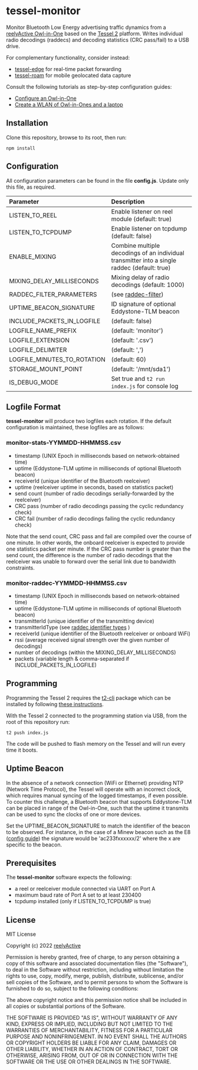 tessel-monitor
==============

Monitor Bluetooth Low Energy advertising traffic dynamics from a [reelyActive Owl-in-One](https://www.reelyactive.com/products/gateways/#owl-in-one) based on the [Tessel 2](https://tessel.io/) platform.  Writes individual radio decodings (raddecs) and decoding statistics (CRC pass/fail) to a USB drive.

For complementary functionality, consider instead:
- [tessel-edge](https://github.com/reelyactive/tessel-edge) for real-time packet forwarding
- [tessel-roam](https://github.com/reelyactive/tessel-roam) for mobile geolocated data capture

Consult the following tutorials as step-by-step configuration guides:
- [Configure an Owl-in-One](https://reelyactive.github.io/diy/oio-config/)
- [Create a WLAN of Owl-in-Ones and a laptop](https://reelyactive.github.io/diy/oio-wlan/)


Installation
------------

Clone this repository, browse to its root, then run:

    npm install


Configuration
-------------

All configuration parameters can be found in the file __config.js__.  Update only this file, as required.

| Parameter                   | Description                                   | 
|:----------------------------|:----------------------------------------------|
| LISTEN_TO_REEL              | Enable listener on reel module (default: true)|
| LISTEN_TO_TCPDUMP           | Enable listener on tcpdump (default: false)   |
| ENABLE_MIXING               | Combine multiple decodings of an individual transmitter into a single raddec (default: true) |
| MIXING_DELAY_MILLISECONDS   | Mixing delay of radio decodings (default: 1000) |
| RADDEC_FILTER_PARAMETERS    | (see [raddec-filter](https://github.com/reelyactive/raddec-filter/))                           |
| UPTIME_BEACON_SIGNATURE     | ID signature of optional Eddystone-TLM beacon |
| INCLUDE_PACKETS_IN_LOGFILE  | (default: false)                              |
| LOGFILE_NAME_PREFIX         | (default: 'monitor')                          |
| LOGFILE_EXTENSION           | (default: '.csv')                             |
| LOGFILE_DELIMITER           | (default: ',')                                |
| LOGFILE_MINUTES_TO_ROTATION | (default: 60)                                 |
| STORAGE_MOUNT_POINT         | (default: '/mnt/sda1')                        |
| IS_DEBUG_MODE               | Set true and `t2 run index.js` for console log|


Logfile Format
--------------

__tessel-monitor__ will produce two logfiles each rotation.  If the default configuration is maintained, these logfiles are as follows:

### monitor-stats-YYMMDD-HHMMSS.csv

- timestamp (UNIX Epoch in milliseconds based on network-obtained time)
- uptime (Eddystone-TLM uptime in milliseconds of optional Bluetooth beacon)
- receiverId (unique identifier of the Bluetooth reelceiver)
- uptime (reelceiver uptime in seconds, based on statistics packet)
- send count (number of radio decodings serially-forwarded by the reelceiver)
- CRC pass (number of radio decodings passing the cyclic redundancy check)
- CRC fail (number of radio decodings failing the cyclic redundancy check)

Note that the send count, CRC pass and fail are compiled over the course of one minute.  In other words, the onboard reelceiver is expected to provide one statistics packet per minute.  If the CRC pass number is greater than the send count, the difference is the number of radio decodings that the reelceiver was unable to forward over the serial link due to bandwidth constraints.

### monitor-raddec-YYMMDD-HHMMSS.csv

- timestamp (UNIX Epoch in milliseconds based on network-obtained time)
- uptime (Eddystone-TLM uptime in milliseconds of optional Bluetooth beacon)
- transmitterId (unique identifier of the transmitting device)
- transmitterIdType (see [raddec identifier types](https://github.com/reelyactive/raddec#identifier-types) )
- receiverId (unique identifier of the Bluetooth reelceiver or onboard WiFi)
- rssi (average received signal strength over the given number of decodings)
- number of decodings (within the MIXING_DELAY_MILLISECONDS)
- packets (variable length & comma-separated if INCLUDE_PACKETS_IN_LOGFILE)


Programming
-----------

Programming the Tessel 2 requires the [t2-cli](https://www.npmjs.com/package/t2-cli) package which can be installed by following [these instructions](https://tessel.github.io/t2-start/).

With the Tessel 2 connected to the programming station via USB, from the root of this repository run:

    t2 push index.js

The code will be pushed to flash memory on the Tessel and will run every time it boots.


Uptime Beacon
-------------

In the absence of a network connection (WiFi or Ethernet) providing NTP (Network Time Protocol), the Tessel will operate with an incorrect clock, which requires manual syncing of the logged timestamps, if even possible.  To counter this challenge, a Bluetooth beacon that supports Eddystone-TLM can be placed in range of the Owl-in-One, such that the uptime it transmits can be used to sync the clocks of one or more devices.

Set the UPTIME_BEACON_SIGNATURE to match the identifier of the beacon to be observed.  For instance, in the case of a Minew beacon such as the E8 ([config guide](https://reelyactive.github.io/diy/minew-e8-config/)) the signature would be 'ac233fxxxxxx/2' where the x are specific to the beacon.


Prerequisites
-------------

The __tessel-monitor__ software expects the following:
- a reel or reelceiver module connected via UART on Port A
- maximum baud rate of Port A set to at least 230400
- tcpdump installed (only if LISTEN_TO_TCPDUMP is true)


License
-------

MIT License

Copyright (c) 2022 [reelyActive](https://www.reelyactive.com)

Permission is hereby granted, free of charge, to any person obtaining a copy of this software and associated documentation files (the "Software"), to deal in the Software without restriction, including without limitation the rights to use, copy, modify, merge, publish, distribute, sublicense, and/or sell copies of the Software, and to permit persons to whom the Software is furnished to do so, subject to the following conditions:

The above copyright notice and this permission notice shall be included in all copies or substantial portions of the Software.

THE SOFTWARE IS PROVIDED "AS IS", WITHOUT WARRANTY OF ANY KIND, EXPRESS OR 
IMPLIED, INCLUDING BUT NOT LIMITED TO THE WARRANTIES OF MERCHANTABILITY, 
FITNESS FOR A PARTICULAR PURPOSE AND NONINFRINGEMENT. IN NO EVENT SHALL THE 
AUTHORS OR COPYRIGHT HOLDERS BE LIABLE FOR ANY CLAIM, DAMAGES OR OTHER 
LIABILITY, WHETHER IN AN ACTION OF CONTRACT, TORT OR OTHERWISE, ARISING FROM, 
OUT OF OR IN CONNECTION WITH THE SOFTWARE OR THE USE OR OTHER DEALINGS IN 
THE SOFTWARE.
